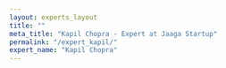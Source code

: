 ```yaml
---
layout: experts_layout
title: ""
meta_title: "Kapil Chopra - Expert at Jaaga Startup"
permalink: "/expert_kapil/"
expert_name: "Kapil Chopra"
---
```

